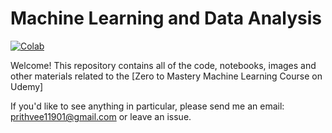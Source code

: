 # Machine Learning and Data Analysis

[![Colab](https://colab.research.google.com/assets/colab-badge.svg)](https://colab.research.google.com/github/mrdbourke/zero-to-mastery-ml/blob/master)

Welcome! This repository contains all of the code, notebooks, images and other materials related to the [Zero to Mastery Machine Learning Course on Udemy]

If you'd like to see anything in particular, please send me an email: [prithvee11901@gmail.com](mailto:prithvee11901@gmail.com) or leave an issue.

